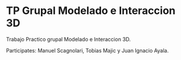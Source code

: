 # TP Grupal Modelado e Interaccion 3D
 
Trabajo Practico grupal Modelado e Interaccion 3D.

Participates: Manuel Scagnolari, Tobias Majic y Juan Ignacio Ayala. 
